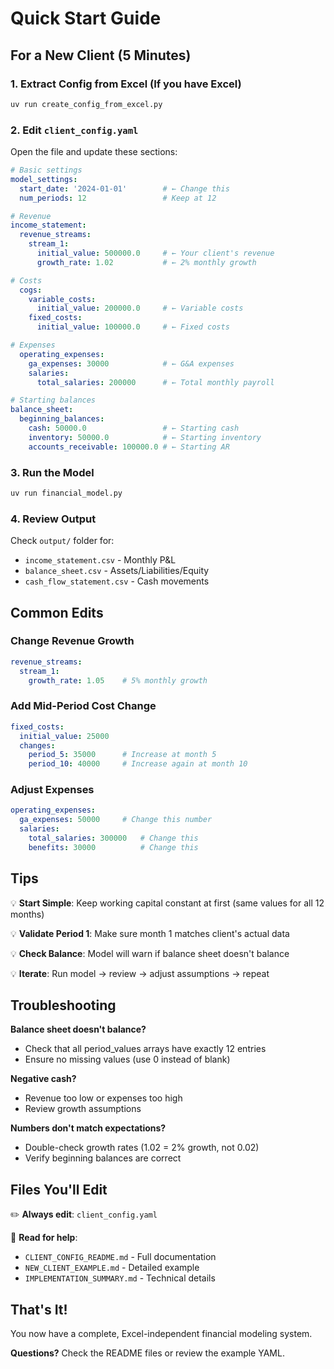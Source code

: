 # Quick Start Guide

## For a New Client (5 Minutes)

### 1. Extract Config from Excel (If you have Excel)
```bash
uv run create_config_from_excel.py
```

### 2. Edit `client_config.yaml`

Open the file and update these sections:

```yaml
# Basic settings
model_settings:
  start_date: '2024-01-01'        # ← Change this
  num_periods: 12                 # Keep at 12

# Revenue
income_statement:
  revenue_streams:
    stream_1:
      initial_value: 500000.0     # ← Your client's revenue
      growth_rate: 1.02           # ← 2% monthly growth

# Costs  
  cogs:
    variable_costs:
      initial_value: 200000.0     # ← Variable costs
    fixed_costs:
      initial_value: 100000.0     # ← Fixed costs

# Expenses
  operating_expenses:
    ga_expenses: 30000            # ← G&A expenses
    salaries:
      total_salaries: 200000      # ← Total monthly payroll

# Starting balances
balance_sheet:
  beginning_balances:
    cash: 50000.0                 # ← Starting cash
    inventory: 50000.0            # ← Starting inventory
    accounts_receivable: 100000.0 # ← Starting AR
```

### 3. Run the Model
```bash
uv run financial_model.py
```

### 4. Review Output
Check `output/` folder for:
- `income_statement.csv` - Monthly P&L
- `balance_sheet.csv` - Assets/Liabilities/Equity
- `cash_flow_statement.csv` - Cash movements

## Common Edits

### Change Revenue Growth
```yaml
revenue_streams:
  stream_1:
    growth_rate: 1.05    # 5% monthly growth
```

### Add Mid-Period Cost Change
```yaml
fixed_costs:
  initial_value: 25000
  changes:
    period_5: 35000      # Increase at month 5
    period_10: 40000     # Increase again at month 10
```

### Adjust Expenses
```yaml
operating_expenses:
  ga_expenses: 50000     # Change this number
  salaries:
    total_salaries: 300000   # Change this
    benefits: 30000          # Change this
```

## Tips

💡 **Start Simple**: Keep working capital constant at first (same values for all 12 months)

💡 **Validate Period 1**: Make sure month 1 matches client's actual data

💡 **Check Balance**: Model will warn if balance sheet doesn't balance

💡 **Iterate**: Run model → review → adjust assumptions → repeat

## Troubleshooting

**Balance sheet doesn't balance?**
- Check that all period_values arrays have exactly 12 entries
- Ensure no missing values (use 0 instead of blank)

**Negative cash?**
- Revenue too low or expenses too high
- Review growth assumptions

**Numbers don't match expectations?**
- Double-check growth rates (1.02 = 2% growth, not 0.02)
- Verify beginning balances are correct

## Files You'll Edit

✏️ **Always edit**: `client_config.yaml`

👀 **Read for help**:
- `CLIENT_CONFIG_README.md` - Full documentation
- `NEW_CLIENT_EXAMPLE.md` - Detailed example
- `IMPLEMENTATION_SUMMARY.md` - Technical details

## That's It!

You now have a complete, Excel-independent financial modeling system. 

**Questions?** Check the README files or review the example YAML.

